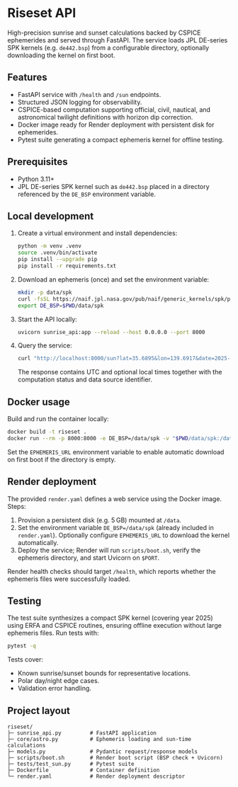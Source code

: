 # Riseset API

High-precision sunrise and sunset calculations backed by CSPICE ephemerides and
served through FastAPI. The service loads JPL DE-series SPK kernels (e.g.
`de442.bsp`) from a configurable directory, optionally downloading the kernel on
first boot.

## Features

- FastAPI service with `/health` and `/sun` endpoints.
- Structured JSON logging for observability.
- CSPICE-based computation supporting official, civil, nautical, and
  astronomical twilight definitions with horizon dip correction.
- Docker image ready for Render deployment with persistent disk for ephemerides.
- Pytest suite generating a compact ephemeris kernel for offline testing.

## Prerequisites

- Python 3.11+
- JPL DE-series SPK kernel such as `de442.bsp` placed in a directory referenced
  by the `DE_BSP` environment variable.

## Local development

1. Create a virtual environment and install dependencies:

   ```bash
   python -m venv .venv
   source .venv/bin/activate
   pip install --upgrade pip
   pip install -r requirements.txt
   ```

2. Download an ephemeris (once) and set the environment variable:

   ```bash
   mkdir -p data/spk
   curl -fsSL https://naif.jpl.nasa.gov/pub/naif/generic_kernels/spk/planets/de442.bsp -o data/spk/de442.bsp
   export DE_BSP=$PWD/data/spk
   ```

3. Start the API locally:

   ```bash
   uvicorn sunrise_api:app --reload --host 0.0.0.0 --port 8000
   ```

4. Query the service:

   ```bash
   curl "http://localhost:8000/sun?lat=35.6895&lon=139.6917&date=2025-10-21&elev_m=40&offset_hours=9&twilight=official"
   ```

   The response contains UTC and optional local times together with the
   computation status and data source identifier.

## Docker usage

Build and run the container locally:

```bash
docker build -t riseset .
docker run --rm -p 8000:8000 -e DE_BSP=/data/spk -v "$PWD/data/spk:/data/spk" riseset
```

Set the `EPHEMERIS_URL` environment variable to enable automatic download on
first boot if the directory is empty.

## Render deployment

The provided `render.yaml` defines a web service using the Docker image. Steps:

1. Provision a persistent disk (e.g. 5 GB) mounted at `/data`.
2. Set the environment variable `DE_BSP=/data/spk` (already included in
   `render.yaml`). Optionally configure `EPHEMERIS_URL` to download the kernel
   automatically.
3. Deploy the service; Render will run `scripts/boot.sh`, verify the ephemeris
   directory, and start Uvicorn on `$PORT`.

Render health checks should target `/health`, which reports whether the
ephemeris files were successfully loaded.

## Testing

The test suite synthesizes a compact SPK kernel (covering year 2025) using ERFA
and CSPICE routines, ensuring offline execution without large ephemeris files.
Run tests with:

```bash
pytest -q
```

Tests cover:

- Known sunrise/sunset bounds for representative locations.
- Polar day/night edge cases.
- Validation error handling.

## Project layout

```
riseset/
├─ sunrise_api.py         # FastAPI application
├─ core/astro.py          # Ephemeris loading and sun-time calculations
├─ models.py              # Pydantic request/response models
├─ scripts/boot.sh        # Render boot script (BSP check + Uvicorn)
├─ tests/test_sun.py      # Pytest suite
├─ Dockerfile             # Container definition
└─ render.yaml            # Render deployment descriptor
```
